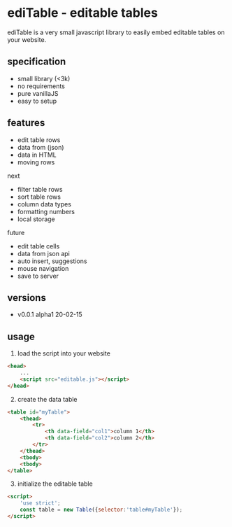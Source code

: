 # ediTable - editable tables

ediTable is a very small javascript library to easily embed editable tables
on your website.

## specification

* small library (<3k)
* no requirements
* pure vanillaJS
* easy to setup

## features

* edit table rows
* data from (json)
* data in HTML
* moving rows

next
* filter table rows
* sort table rows
* column data types
* formatting numbers
* local storage

future
* edit table cells
* data from json api
* auto insert, suggestions
* mouse navigation
* save to server

## versions

* v0.0.1	alpha1	20-02-15

## usage

1. load the script into your website

```html
<head>
	...
	<script src="editable.js"></script>
</head>
```

2. create the data table

```html
<table id="myTable">
	<thead>
		<tr>
			<th data-field="col1">column 1</th>
			<th data-field="col2">column 2</th>
		</tr>
	</thead>
	<tbody>
	<tbody>
</table>
```

3. initialize the editable table

```html
<script>
	'use strict';
	const table = new Table({selector:'table#myTable'});
</script>
```
